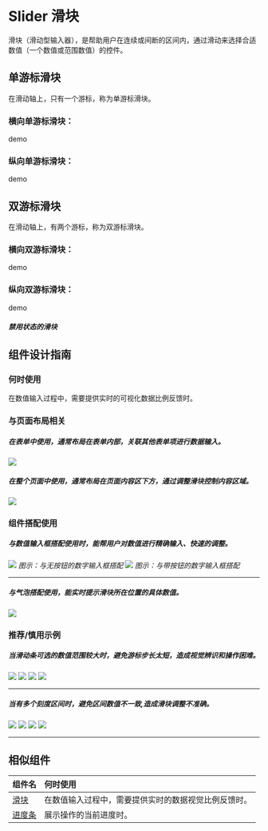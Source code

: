 # Slider 滑块

滑块（滑动型输入器），是帮助用户在连续或间断的区间内，通过滑动来选择合适数值（一个数值或范围数值）的控件。

## 单游标滑块

在滑动轴上，只有一个游标，称为单游标滑块。

### 横向单游标滑块：

demo

### 纵向单游标滑块：

demo

## 双游标滑块

在滑动轴上，有两个游标，称为双游标滑块。

### 横向双游标滑块：

demo

### 纵向双游标滑块：

demo

##### 禁用状态的滑块



## 组件设计指南

### 何时使用

在数值输入过程中，需要提供实时的可视化数据比例反馈时。

### 与页面布局相关

##### 在表单中使用，通常布局在表单内部，关联其他表单项进行数据输入。

<div class="legend">
  <div class="item">
    <img src="https://oteam-tdesign-1258344706.cos.ap-guangzhou.myqcloud.com/1.png" />
  </div>

  <div class="item"></div>
</div>

##### 在整个页面中使用，通常布局在页面内容区下方，通过调整滑块控制内容区域。

<div class="legend">
  <div class="item">
    <img src="https://oteam-tdesign-1258344706.cos.ap-guangzhou.myqcloud.com/2.png" />
  </div>

  <div class="item"></div>
</div>


### 组件搭配使用

##### 与数值输入框搭配使用时，能帮用户对数值进行精确输入、快速的调整。

<img src="https://oteam-tdesign-1258344706.cos.ap-guangzhou.myqcloud.com/site/design/Slider_3.png" />
<em>图示：与无按钮的数字输入框搭配</em>


<img src="https://oteam-tdesign-1258344706.cos.ap-guangzhou.myqcloud.com/site/design/Slider_4.png" />
<em>图示：与带按钮的数字输入框搭配</em>



<hr />


##### 与气泡搭配使用，能实时提示滑块所在位置的具体数值。

<img src="https://oteam-tdesign-1258344706.cos.ap-guangzhou.myqcloud.com/5.png" />




### 推荐/慎用示例

##### 当滑动条可选的数值范围较大时，避免游标步长太短，造成视觉辨识和操作困难。


<img src="https://oteam-tdesign-1258344706.cos.ap-guangzhou.myqcloud.com/6.png" />
<img class="tag" src="https://oteam-tdesign-1258344706.cos.ap-guangzhou.myqcloud.com/site/doc/good.png" />

    
<img src="https://oteam-tdesign-1258344706.cos.ap-guangzhou.myqcloud.com/7.png" />
<img class="tag" src="https://oteam-tdesign-1258344706.cos.ap-guangzhou.myqcloud.com/site/doc/bad.png" />


<hr />




##### 当有多个刻度区间时，避免区间数值不一致,造成滑块调整不准确。


<img src="https://oteam-tdesign-1258344706.cos.ap-guangzhou.myqcloud.com/8.png" />
<img class="tag" src="https://oteam-tdesign-1258344706.cos.ap-guangzhou.myqcloud.com/site/doc/good.png" />


<img src="https://oteam-tdesign-1258344706.cos.ap-guangzhou.myqcloud.com/9.png" />
<img class="tag" src="https://oteam-tdesign-1258344706.cos.ap-guangzhou.myqcloud.com/site/doc/bad.png" />


<hr />


## 相似组件

| 组件名 | 何时使用                                                     |
| :----- | :----------------------------------------------------------- |
| [滑块](./slider)       | 在数值输入过程中，需要提供实时的数据视觉比例反馈时。         |
| [进度条](./progress)   | 展示操作的当前进度时。                                       |

